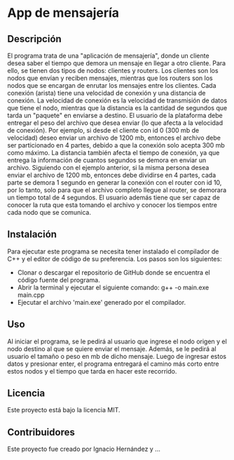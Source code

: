 # App de mensajería

## Descripción

El programa trata de una "aplicación de mensajería", donde un cliente desea saber el tiempo que demora un mensaje en llegar a otro cliente. Para ello, se tienen dos tipos de nodos: clientes y routers. Los clientes son los nodos que envían y reciben mensajes, mientras que los routers son los nodos que se encargan de enrutar los mensajes entre los clientes. Cada conexión (arista) tiene una velocidad de conexión y una distancia de conexión. La velocidad de conexión es la velocidad de transmisión de datos que tiene el nodo, mientras que la distancia es la cantidad de segundos que tarda un "paquete" en enviarse a destino. El usuario de la plataforma debe entregar el peso del archivo que desea enviar (lo que afecta a la velocidad de conexión). Por ejemplo, si desde el cliente con id 0 (300 mb de velocidad) deseo enviar un archivo de 1200 mb, entonces el archivo debe ser particionado en 4 partes, debido a que la conexión solo acepta 300 mb como máximo. La distancia también afecta el tiempo de conexión, ya que entrega la información de cuantos segundos se demora en enviar un archivo. Siguiendo con el ejemplo anterior, si la misma persona desea enviar el archivo de 1200 mb, entonces debe dividirse en 4 partes, cada parte se demora 1 segundo en generar la conexión con el router con id 10, por lo tanto, solo para que el archivo completo llegue al router, se demorara un tiempo total de 4 segundos. El usuario además tiene que ser capaz de conocer la ruta que esta tomando el archivo y conocer los tiempos entre cada nodo que se comunica.

## Instalación

Para ejecutar este programa se necesita tener instalado el compilador de C++ y el editor de código de su preferencia. Los pasos son los siguientes:

- Clonar o descargar el repositorio de GitHub donde se encuentra el código fuente del programa.
- Abrir la terminal y ejecutar el siguiente comando:
g++ -o main.exe main.cpp
- Ejecutar el archivo 'main.exe' generado por el compilador.

## Uso

Al iniciar el programa, se le pedirá al usuario que ingrese el nodo origen y el nodo destino al que se quiere enviar el mensaje. Además, se le pedirá al usuario el tamaño o peso en mb de dicho mensaje. Luego de ingresar estos datos y presionar enter, el programa entregará el camino más corto entre estos nodos y el tiempo que tarda en hacer este recorrido.

## Licencia

Este proyecto está bajo la licencia MIT.

## Contribuidores

Este proyecto fue creado por Ignacio Hernández y ...